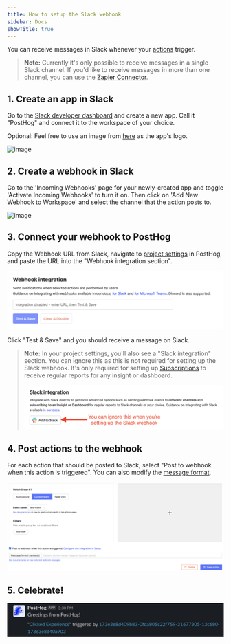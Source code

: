 ```yaml
---
title: How to setup the Slack webhook
sidebar: Docs
showTitle: true
---
```


You can receive messages in Slack whenever your [actions](/docs/user-guides/actions) trigger. 

> **Note:** Currently it's only possible to receive messages in a single Slack channel. If you'd like to receive messages in more than one channel, you can use the [Zapier Connector](/apps/zapier-connector).

## 1. Create an app in Slack
Go to the [Slack developer dashboard](https://api.slack.com/apps?new_app=1) and create a new app. Call it "PostHog" and connect it to the workspace of your choice.

Optional: Feel free to use an image from [here](/media) as the app's logo.

![image](https://user-images.githubusercontent.com/53387/78574619-86939580-782a-11ea-8617-caf1ffe2783a.png)

## 2. Create a webhook in Slack
Go to the 'Incoming Webhooks' page for your newly-created app and toggle 'Activate Incoming Webhooks' to turn it on. Then click on 'Add New Webhook to Workspace' and select the channel that the action posts to.

![image](https://user-images.githubusercontent.com/53387/78574881-ec801d00-782a-11ea-9b87-8a40e49dd912.png)

## 3. Connect your webhook to PostHog
Copy the Webhook URL from Slack, navigate to [project settings](https://app.posthog.com/project/settings) in PostHog, and paste the URL into the "Webhook integration section".

![Add webhook integration](../../images/docs/webhooks/webhook-integration.png)

Click "Test & Save" and you should receive a message on Slack. 

> **Note:** In your project settings, you'll also see a "Slack integration" section. You can ignore this as this is not required for setting up the Slack webhook. It's only required for setting up [Subscriptions](/docs/data/subscriptions) to receive regular reports for any insight or dashboard.
> 
> ![Screenshot of Slack integration](../../images/docs/webhooks/slack-integration-for-subscriptions.png) 

## 4. Post actions to the webhook

For each action that should be posted to Slack, select "Post to webhook when this action is triggered". You can also modify the [message format](/docs/webhooks#message-formatting).

![PostHog Edit Action](../../images/post-action-slack.png)

## 5. Celebrate!

![Slack Message](../../images/slack-message.png)

